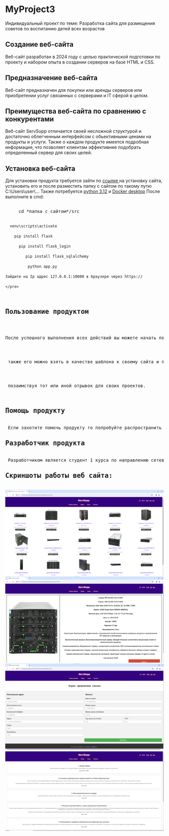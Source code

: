 # MyProject3
 Индивидуальный проект по теме: Разработка сайта для размещения советов по воспитанию детей всех возрастов

<h2>Создание веб-сайта</h2>
 Веб-сайт разработан в 2024 году с целью практической подготовки по проекту и набором опыта в создании серверов на базе HTML и CSS.</h2>
<h2>Предназначение веб-сайта</h2>
 Веб-сайт предназначен для покупки или аренды серверов или приобретении услуг связанных с серверами и IT сферой в целом.
 
<h2>Преимущества веб-сайта по сравнению с конкурентами</h2>
 Веб-сайт ServSupp отличается своей несложной структурой и достаточно облегченным интерфейсом с обьективными ценами на продукты и услуги. Также о каждом продукте имеется подробная информация, что позволяет клиентам
 эффективнее подобрать определенный сервер для своих целей.
<h2>Установка веб-сайта</h2>
 Для установки продукта требуется зайти по <a href="https://github.com/Tatieg/MyProject3/archive/refs/heads/main.zip"> ссылке </a> на установку сайта, установить его и после разместить папку с сайтом по такому путю C:\Users\user\...
  Также потребуется <a href="https://www.python.org/downloads/">python 3.12</a> и <a href="https://www.docker.com/products/docker-desktop/">Docker desktop</a>
   После выполните в cmd:
    <pre> 
     cd *папка с сайтом*/src

      venv\scripts\activate

        pip install flask

          pip install flask_login

             pip install flask_sqlalchemy

              python app.py

    Зайдите на Ip адрес 127.0.0.1:10000 в браузере через https://
    
    </pre>
<h2>Пользование продуктом</h2>
 <p>После успешного выполнения всех действий вы можете начать пользоваться сайтом, </p>
 <p> также его можно взять в качестве шаблона к своему сайта и подсмотреть код, </p>
 <p> позаимствуя тот или иной отрывок для своих проектов. </p>
<h2>Помощь продукту</h2>
 Если захотите помочь продукту то попробуйте распространить данный шаблон в ещё большие круги для его усовершенствования и модифицирования.
<h2>Разработчик продукта</h2>
 Разработчиком является студент 1 курса по направлению сетевое и системное администратирование. (Не стоит воспринимать веб-сайта всерьёз, это лишь первая работа).
<h2>Скриншоты работы веб сайта:</h2>
<img src="Screenshot/11.png">
<img src="Screenshot/22.png">
<img src="Screenshot/33.png">
<img src="Screenshot/44.png">